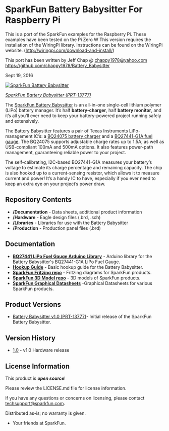 SparkFun Battery Babysitter For Raspberry Pi
========================================
This is a port of the SparkFun examples for the Raspberry Pi. These examples have been tested on the Pi Zero W
This version requires the installation of the WiringPi library. Instructions can be found on the WiringPi website.
(http://wiringpi.com/download-and-install/)

This port has been written by Jeff Chap @ chappy1978@yahoo.com
https://github.com/chappy1978/Battery_Babysitter

Sept 19, 2016

[![SparkFun Battery Babysitter](https://cdn.sparkfun.com/assets/parts/1/1/3/3/1/13777-01.jpg)](https://www.sparkfun.com/products/13777)

[*SparkFun Battery Babysitter (PRT-13777)*](https://www.sparkfun.com/products/13777)

The [SparkFun Battery Babysitter](https://www.sparkfun.com/products/13777) is an all-in-one single-cell lithium polymer (LiPo) battery manager. It’s half **battery-charger**, half **battery monitor**, and it’s all you’ll ever need to keep your battery-powered project running safely and extensively.

The Battery Babysitter features a pair of Texas Instruments LiPo-management IC’s: a [BQ24075 battery charger](http://www.ti.com/product/BQ24075) and a [BQ27441-G1A fuel gauge](http://www.ti.com/product/BQ27441-G1). The BQ24075 supports adjustable charge rates up to 1.5A, as well as USB-compliant 100mA and 500mA options. It also features power-path management, guaranteeing reliable power to your project.

The self-calibrating, I2C-based BQ27441-G1A measures your battery’s voltage to estimate its charge percentage and remaining capacity. The chip is also hooked up to a current-sensing resistor, which allows it to measure current and power! It’s a handy IC to have, especially if you ever need to keep an extra eye on your project’s power draw.

Repository Contents
-------------------

* **/Documentation** - Data sheets, additional product information
* **/Hardware** - Eagle design files (.brd, .sch)
* **/Libraries** - Libraries for use with the Battery Babysitter
* **/Production** - Production panel files (.brd)

Documentation
--------------
* **[BQ27441 LiPo Fuel Gauge Arduino Library](https://github.com/sparkfun/SparkFun_BQ27441_Arduino_Library)** - Arduino library for the Battery Babysitter's BQ27441-G1A LiPo Fuel Gauge.
* **[Hookup Guide](https://learn.sparkfun.com/tutorials/battery-babysitter-hookup-guide)** - Basic hookup guide for the Battery Babysitter.
* **[SparkFun Fritzing repo](https://github.com/sparkfun/Fritzing_Parts)** - Fritzing diagrams for SparkFun products.
* **[SparkFun 3D Model repo](https://github.com/sparkfun/3D_Models)** - 3D models of SparkFun products. 
* **[SparkFun Graphical Datasheets](https://github.com/sparkfun/Graphical_Datasheets)** -Graphical Datasheets for various SparkFun products.

Product Versions
----------------
* [Battery Babysitter v1.0 (PRT-13777)](https://www.sparkfun.com/products/13777)- Initial release of the SparkFun Battery Babysitter.

Version History
---------------
* [1.0](https://github.com/sparkfun/Battery_Babysitter/releases/tag/V_1.0) - v1.0 Hardware release

License Information
-------------------

This product is _**open source**_! 

Please review the LICENSE.md file for license information. 

If you have any questions or concerns on licensing, please contact techsupport@sparkfun.com.

Distributed as-is; no warranty is given.

- Your friends at SparkFun.

_<COLLABORATION CREDIT>_

